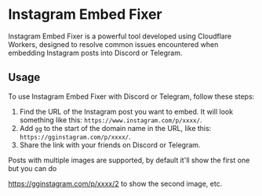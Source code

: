 # Instagram Embed Fixer

Instagram Embed Fixer is a powerful tool developed using Cloudflare Workers, designed to resolve common issues encountered when embedding Instagram posts into Discord or Telegram.

## Usage

To use Instagram Embed Fixer with Discord or Telegram, follow these steps:

1. Find the URL of the Instagram post you want to embed. It will look something like this: `https://www.instagram.com/p/xxxx/`.
2. Add `gg` to the start of the domain name in the URL, like this: `https://gginstagram.com/p/xxxx/`.
3. Share the link with your friends on Discord or Telegram.

Posts with multiple images are supported, by default it'll show the first one but you can do

https://gginstagram.com/p/xxxx/2 to show the second image, etc.